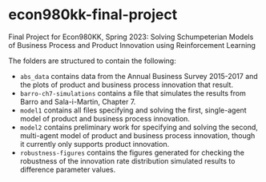 # econ980kk-final-project
Final Project for Econ980KK, Spring 2023: Solving Schumpeterian Models of Business Process and Product Innovation using Reinforcement Learning

The folders are structured to contain the following:
- `abs_data` contains data from the Annual Business Survey 2015-2017 and the plots of product and business process innovation that result.
- `barro-ch7-simulations` contains a file that simulates the results from Barro and Sala-i-Martin, Chapter 7.
- `model1` contains all files specifying and solving the first, single-agent model of product and business process innovation.
- `model2` contains preliminary work for specifying and solving the second, multi-agent model of product and business process innovation, though it currently only supports product innovation.
- `robustness-figures` contains the figures generated for checking the robustness of the innovation rate distribution simulated results to difference parameter values.